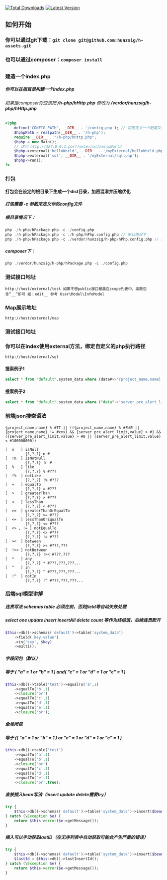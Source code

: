 [![Total Downloads](https://img.shields.io/packagist/dm/hunzsig-server/phpure-core.svg)](https://packagist.org/packages/hunzsig-server/phpure-core)
[![Latest Version](http://img.shields.io/packagist/v/hunzsig-server/phpure-core.svg)](https://packagist.org/packages/hunzsig-server/phpure-core)

## 如何开始
### 你可以通过git下载：`git clone git@github.com:hunzsig/h-assets.git`
### 也可以通过composer：`composer install`
## 
### 建造一个index.php
##### 你可以在根目录构建一个index.php
###### 如果是composer你应该把 **/h-php/hHttp.php** 修改为 **/verdor/hunzsig/h-php/hHttp.php**
```php
<?php
    define('CONFIG_PATH', __DIR__ . '/config.php'); // 可宏定义一个配置文件路径，覆盖原有的config
    $hphpPath = realpath(__DIR__ . '/h-php');
    require __DIR__ . "/h-php/hHttp.php";
    $hphp = new Main();
    // 访问 http://127.0.0.1:port/external/helloWorld
    $hphp->external('helloWorld', __DIR__ . '/myExternal/helloWorld.php');
    $hphp->external('sql', __DIR__ . '/myExternal/sql.php');
    $hphp->run();
?>
```

### 打包
#### 打包会在设定的根目录下生成一个**dist**目录，加密混淆并压缩优化
##### 打包需要 **-c** 参数来定义你的**config文件**
##### 根目录情况下：
```php
php ./h-php/hPackage.php -c ./config.php
php ./h-php/hPackage.php -c ./h-php/hPhp.config.php // 默认情况下
php ./h-php/hPackage.php -c ./verdor/hunzsig/h-php/hPhp.config.php // 默认composer情况下
```
##### composer下：
```php
php ./verdor/hunzsig/h-php/hPackage.php -c ./config.php
```

### 测试接口地址
`
http://host/external/test
如果不想public接口暴露在scope列表中，函数包含“__”即可
如：edit__ 参考 User\Model\InfoModel
`

### Map展示地址
`
http://host/external/map
`
### 测试接口地址

### 你可以在index使用external方法，绑定自定义的php执行路径
`http://host/external/sql`

#### 搜索例子1
```sql
select * from "default".system_data where (data#>>'{project_name,name}')::text like '%系统%';
```
#### 搜索例子2
```sql
select * from "default".system_data where ("data"->'server_pre_alert_limit'->'value')::text::int > 5;
```

### 前端json搜索语法
`
{project_name,name} % #TT || (({project_name,name} % #系统 || {project_name,name} != #xxx) && {server_pre_alert_limit,value} > #1 && ({server_pre_alert_limit,value} > #0 || {server_pre_alert_limit,value} < #100000000))
`
```
[  n   ] isNull
         {?,?,?} n #
[  !n  ] isNotNull
         {?,?,?} !n #
[  %   ] like
         {?,?,?} % #???
[  !%  ] notLike
         {?,?,?} !% #???
[  =   ] equalTo
         {?,?,?} = #???
[  >   ] greaterThan
         {?,?,?} > #???
[  <   ] lessThan
         {?,?,?} < #???
[  >=  ] greaterThanOrEqualTo
         {?,?,?} >= #???
[  <=  ] lessThanOrEqualTo
         {?,?,?} <= #???
[  <> , != ] notEqualTo
         {?,?,?} <> #???
         {?,?,?} != #???
[  ><  ] between
         {?,?,?} >< #???,???
[  !>< ] notBetween
         {?,?,?} !>< #???,???
[  *   ] any
         {?,?,?} * #???,???,???...
[  ^   ] in
         {?,?,?} ^ #???,???,???...
[  !^  ] notIn
         {?,?,?} !^ #???,???,???...
```

### 后端sql模型讲解
##### 连贯写法 schemas table 必须在前，否则field等自动失效处理
##### select one update insert insertAll delete count 等作为终结语，后续连贯断开
```php
$this->db()->schemas('default')->table('system_data')
    ->field('key,value')
    ->in('key', $key)
    ->multi();
```
##### 字段闭包（默认）
##### 等于 ( "a" = 1 or "b" = 1 ) and( "c" = 1 or "d" = 1 or "e" = 1 )
```php
$this->db()->table('test')->equalTo('a',1)
    ->equalTo('b',1)
    ->closure('or')
    ->equalTo('c',1)
    ->equalTo('d',1)
    ->equalTo('e',1)
    ->closure('or');
```
##### 全局闭包
##### 等于 (( "a" = 1 or "b" = 1 ) or "c" = 1 or "d" = 1 or "e" = 1 ) 
```php
$this->db()->table('test')
    ->equalTo('a',1)
    ->equalTo('b',1)
    ->closure('or')
    ->equalTo('c',1)
    ->equalTo('d',1)
    ->equalTo('e',1)
    ->closure('or',true);
```
##### 直接插入bean写法（insert update delete需要try）
```php
try {
    $this->db()->schemas('default')->table('system_data')->insert($bean->toArray());
} catch (\Exception $e) {
    return $this->error($e->getMessage());
}
```

##### 插入可以手动获取lastID（在无序列表中自动获取可能会产生严重的错误）
```php
try {
    $this->db()->schemas('default')->table('system_data')->insert($bean->toArray());
    $lastId = $this->db()->lastInsertId();
} catch (\Exception $e) {
    return $this->error($e->getMessage());
}
```